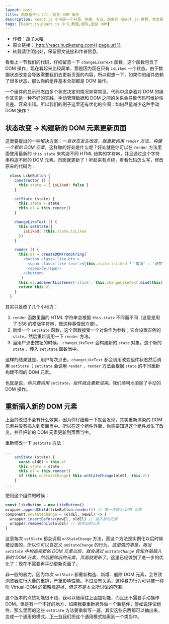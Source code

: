 ```yaml
---
layout: post
title: 前端组件化（二）：优化 DOM 操作
description: React.js 小书是一个开源、免费、专业、简单的 React.js 教程。本文是一个关于如何使用 React.js 实现前端组件化的教程的第二部分，介绍了如何优化虚拟 DOM。
tags: [React.js,React.js 小书,教程,组件,虚拟 DOM]
---
```


<ul style='font-size: 14px;'>
  <li>
    作者：<a href="https://www.zhihu.com/people/hu-zi-da-ha" target="_blank">胡子大哈</a>
  </li>
  <li>
    原文链接：<a href="http://react.huziketang.com{{ page.url }}"> http://react.huziketang.com{{ page.url }} </a>
  </li>
  <li>转载请注明出处，保留原文链接和作者信息。</li>
</ul>

看看上一节我们的代码，仔细留意一下 `changeLikeText` 函数，这个函数包含了 DOM 操作，现在看起来比较简单，那是因为现在只有 `isLiked` 一个状态。由于数据状态改变会导致需要我们去更新页面的内容，所以假想一下，如果你的组件依赖了很多状态，那么你的组件基本全部都是 DOM 操作。

一个组件的显示形态由多个状态决定的情况非常常见。代码中混杂着对 DOM 的操作其实是一种不好的实践，手动管理数据和 DOM 之间的关系会导致代码可维护性变差、容易出错。所以我们的例子这里还有优化的空间：如何尽量减少这种手动 DOM 操作？

## 状态改变 -> 构建新的 DOM 元素更新页面
这里要提出的一种解决方案：*一旦状态发生改变，就重新调用  `render`  方法，构建一个新的 DOM 元素*。这样做的好处是什么呢？好处就是你可以在 `render` 方法里面使用最新的 `this.state` 来构造不同 HTML 结构的字符串，并且通过这个字符串构造不同的 DOM 元素。页面就更新了！听起来有点绕，看看代码怎么写，修改原来的代码为：

```javascript
  class LikeButton {
    constructor () {
      this.state = { isLiked: false }
    }

    setState (state) {
      this.state = state
      this.el = this.render()
    }

    changeLikeText () {
      this.setState({
        isLiked: !this.state.isLiked
      })
    }

    render () {
      this.el = createDOMFromString(`
        <button class='like-btn'>
          <span class='like-text'>${this.state.isLiked ? '取消' : '点赞'}</span>
          <span>👍</span>
        </button>
      `)
      this.el.addEventListener('click', this.changeLikeText.bind(this), false)
      return this.el
    }
  }
```

其实只是改了几个小地方：

1. `render` 函数里面的 HTML 字符串会根据 `this.state` 不同而不同（这里是用了 ES6 的模版字符串，做这种事情很方便）。
2. 新增一个 `setState` 函数，这个函数接受一个对象作为参数；它会设置实例的 `state`，然后重新调用一下 `render` 方法。
3. 当用户点击按钮的时候， `changeLikeText`  会构建新的 `state` 对象，这个新的 `state` ，传入 `setState` 函数当中。

这样的结果就是，用户每次点击，`changeLikeText` 都会调用改变组件状态然后调用 `setState` ；`setState` 会调用 `render` ，`render` 方法会根据  `state` 的不同重新构建不同的 DOM 元素。

也就是说，*你只要调用 `setState`，组件就会重新渲染*。我们顺利地消除了手动的 DOM 操作。

## 重新插入新的 DOM 元素
上面的改进不会有什么效果，因为你仔细看一下就会发现，其实重新渲染的 DOM 元素并没有插入到页面当中。所以在这个组件外面，你需要知道这个组件发生了改变，并且把新的 DOM 元素更新到页面当中。

重新修改一下 `setState` 方法：

```javascript
...
    setState (state) {
      const oldEl = this.el
      this.state = state
      this.el = this.render()
      if (this.onStateChange) this.onStateChange(oldEl, this.el)
    }
...
```

使用这个组件的时候：

```javascript
const likeButton = new LikeButton()
wrapper.appendChild(likeButton.render()) // 第一次插入 DOM 元素
component.onStateChange = (oldEl, newEl) => {
  wrapper.insertBefore(newEl, oldEl) // 插入新的元素
  wrapper.removeChild(oldEl) // 删除旧的元素
}
```

这里每次 `setState` 都会调用 `onStateChange` 方法，而这个方法是实例化以后时候被设置的，所以你可以自定义 `onStateChange` 的行为。*这里做的事是，每当 `setState` 中构造完新的 DOM 元素以后，就会通过 `onStateChange` 告知外部插入新的 DOM 元素，然后删除旧的元素，页面就更新了*。这里已经做到了进一步的优化了：现在不需要再手动更新页面了。

非一般的暴力，因为每次 `setState` 都重新构造、新增、删除 DOM 元素，会导致浏览器进行大量的重排，严重影响性能。不过没有关系，这种暴力行为可以被一种叫 Virtual-DOM 的策略规避掉，但这不是本文所讨论的范围。

这个版本的点赞功能很不错，我可以继续往上面加功能，而且还不需要手动操作DOM。但是有一个不好的地方，如果我要重新另外做一个新组件，譬如说评论组件，那么里面的这些 `setState` 方法要重新写一遍，其实这些东西都可以抽出来，变成一个通用的模式。[下一节](http://react.huziketang.com/blog/lesson4)我们把这个通用模式抽离到一个类当中。